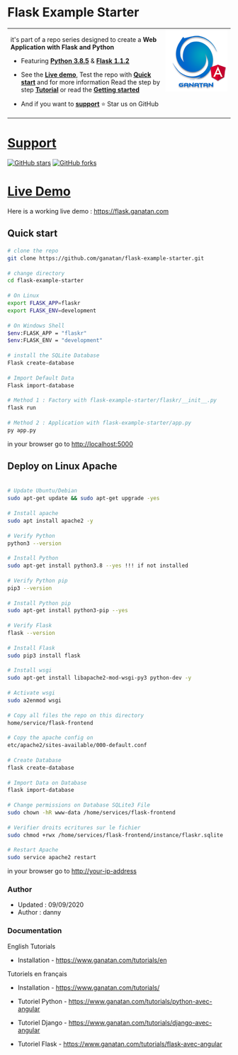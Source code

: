 # Flask Example Starter

<table>
<tr>
<td>
  <a href="https://www.ganatan.com/en">
    <img src="./img/ganatan-about-github.png" align="right"
    alt="Ganatan Flask Example Demo" width="140" height="140">
  </a>

it's part of a repo series designed to create a **Web Application with Flask and Python**


* Featuring [**Python 3.8.5**](https://www.python.org/) & [**Flask 1.1.2**](https://flask.palletsprojects.com/en/1.1.x/)


* See the [**Live demo**](#live-demo), Test the repo with [**Quick start**](#quick-start) and for more information Read the step by step [**Tutorial**](#tutorial) or read the [**Getting started**](#getting-started)

* And if you want to [**support**](#support)
:star: Star us on GitHub

</td>
</tr>
</table>


# [Support](#support)
[![GitHub stars](https://img.shields.io/github/stars/ganatan/flask-example-starter.svg?style=social&label=Star)](https://github.com/ganatan/flask-example-starter)
[![GitHub forks](https://img.shields.io/github/forks/ganatan/flask-example-starter.svg?style=social&label=Fork)](https://github.com/ganatan/flask-example-starter/fork)


# [Live Demo](#live-demo)
Here is a working live demo :  https://flask.ganatan.com


## Quick start

```bash
# clone the repo
git clone https://github.com/ganatan/flask-example-starter.git

# change directory
cd flask-example-starter

# On Linux
export FLASK_APP=flaskr
export FLASK_ENV=development

# On Windows Shell
$env:FLASK_APP = "flaskr"
$env:FLASK_ENV = "development"

# install the SQLite Database
Flask create-database

# Import Default Data
Flask import-database

# Method 1 : Factory with flask-example-starter/flaskr/__init__.py
flask run

# Method 2 : Application with flask-example-starter/app.py
py app.py

```
in your browser go to [http://localhost:5000](http://localhost:5000) 

## Deploy on Linux Apache

```bash

# Update Ubuntu/Debian
sudo apt-get update && sudo apt-get upgrade -yes

# Install apache
sudo apt install apache2 -y

# Verify Python
python3 --version

# Install Python
sudo apt-get install python3.8 --yes !!! if not installed

# Verify Python pip
pip3 --version

# Install Python pip
sudo apt-get install python3-pip --yes

# Verify Flask
flask --version

# Install Flask
sudo pip3 install flask

# Install wsgi
sudo apt-get install libapache2-mod-wsgi-py3 python-dev -y

# Activate wsgi
sudo a2enmod wsgi

# Copy all files the repo on this directory
home/service/flask-frontend

# Copy the apache config on
etc/apache2/sites-available/000-default.conf

# Create Database
flask create-database

# Import Data on Database
flask import-database

# Change permissions on Database SQLite3 File
sudo chown -hR www-data /home/services/flask-frontend

# Verifier droits ecritures sur le fichier
sudo chmod +rwx /home/services/flask-frontend/instance/flaskr.sqlite

# Restart Apache
sudo service apache2 restart

```

in your browser go to [http://your-ip-address](http://your-ip-address) 


### Author
* Updated : 09/09/2020
* Author  : danny

### Documentation

English Tutorials
- Installation - https://www.ganatan.com/tutorials/en

Tutoriels en français
- Installation - https://www.ganatan.com/tutorials/

- Tutoriel Python - https://www.ganatan.com/tutorials/python-avec-angular
- Tutoriel Django - https://www.ganatan.com/tutorials/django-avec-angular
- Tutoriel Flask - https://www.ganatan.com/tutorials/flask-avec-angular

